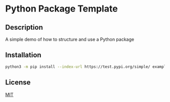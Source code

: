 # Python Package Template

## Description
A simple demo of how to structure and use a Python package

## Installation
```bash
python3 -m pip install --index-url https://test.pypi.org/simple/ example-package-samreynoldsmath
```

## License
[MIT](https://choosealicense.com/licenses/mit/)
